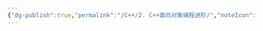```yaml
---
{"dg-publish":true,"permalink":"/C++/2. C++面向对象编程进阶/","noteIcon":"","created":"2025-09-12T21:51:15.680+08:00","updated":"2025-09-12T21:51:41.554+08:00"}
---
```


